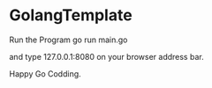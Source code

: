 # GolangTemplate


Run the Program
            go run main.go
            
and type 127.0.0.1:8080 on your browser address bar.

Happy Go Codding. 
            
